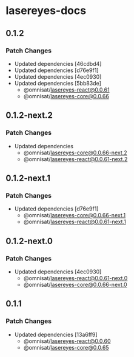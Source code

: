 # lasereyes-docs

## 0.1.2

### Patch Changes

- Updated dependencies [46cdbd4]
- Updated dependencies [d76e9f1]
- Updated dependencies [4ec0930]
- Updated dependencies [5bb83de]
  - @omnisat/lasereyes-react@0.0.61
  - @omnisat/lasereyes-core@0.0.66

## 0.1.2-next.2

### Patch Changes

- Updated dependencies
  - @omnisat/lasereyes-core@0.0.66-next.2
  - @omnisat/lasereyes-react@0.0.61-next.2

## 0.1.2-next.1

### Patch Changes

- Updated dependencies [d76e9f1]
  - @omnisat/lasereyes-core@0.0.66-next.1
  - @omnisat/lasereyes-react@0.0.61-next.1

## 0.1.2-next.0

### Patch Changes

- Updated dependencies [4ec0930]
  - @omnisat/lasereyes-react@0.0.61-next.0
  - @omnisat/lasereyes-core@0.0.66-next.0

## 0.1.1

### Patch Changes

- Updated dependencies [13a6ff9]
  - @omnisat/lasereyes-react@0.0.60
  - @omnisat/lasereyes-core@0.0.65
